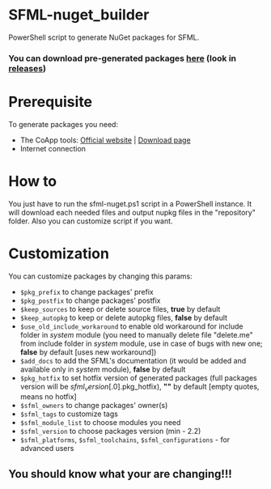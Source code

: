# SFML-nuget_builder

PowerShell script to generate NuGet packages for SFML.

### You can download pre-generated packages [here](https://github.com/xapdkop/sfml-nuget) (look in [releases](https://github.com/xapdkop/sfml-nuget/releases))

# Prerequisite

To generate packages you need:
- The CoApp tools: [Official website](http://coapp.org) | [Download page](http://coapp.org/pages/releases.html)
- Internet connection

# How to

You just have to run the sfml-nuget.ps1 script in a PowerShell instance.
It will download each needed files and output nupkg files in the "repository" folder.
Also you can customize script if you want.

# Customization

You can customize packages by changing this params:
- `$pkg_prefix` to change packages' prefix
- `$pkg_postfix` to change packages' postfix
- `$keep_sources` to keep or delete source files, **true** by default
- `$keep_autopkg` to keep or delete autopkg files, **false** by default
- `$use_old_include_workaround` to enable old workaround for include folder in *system* module (you need to manually delete file "delete.me" from include folder in *system* module, use in case of bugs with new one; **false** by default [uses new workaround])
- `$add_docs` to add the SFML's documentation (it would be added and available only in *system* module), **false** by default
- `$pkg_hotfix` to set hotfix version of generated packages (full packages version will be $sfml_version[.0].$pkg_hotfix), **""** by default [empty quotes, means no hotfix]
- `$sfml_owners` to change packages' owner(s)
- `$sfml_tags` to customize tags
- `$sfml_module_list` to choose modules you need
- `$sfml_version` to choose packages version (min - 2.2)
- `$sfml_platforms`, `$sfml_toolchains`, `$sfml_configurations` - for advanced users

## You should know what your are changing!!!
